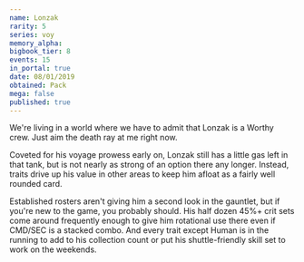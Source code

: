 ```yaml
---
name: Lonzak
rarity: 5
series: voy
memory_alpha:
bigbook_tier: 8
events: 15
in_portal: true
date: 08/01/2019
obtained: Pack
mega: false
published: true
---
```


We're living in a world where we have to admit that Lonzak is a Worthy crew. Just aim the death ray at me right now.

Coveted for his voyage prowess early on, Lonzak still has a little gas left in that tank, but is not nearly as strong of an option there any longer. Instead, traits drive up his value in other areas to keep him afloat as a fairly well rounded card.

Established rosters aren't giving him a second look in the gauntlet, but if you're new to the game, you probably should. His half dozen 45%+ crit sets come around frequently enough to give him rotational use there even if CMD/SEC is a stacked combo. And every trait except Human is in the running to add to his collection count or put his shuttle-friendly skill set to work on the weekends.
